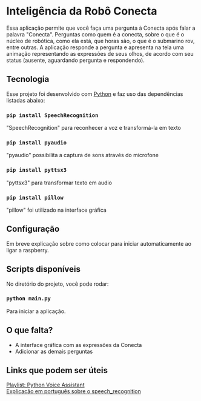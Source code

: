 # Inteligência da Robô Conecta

Essa aplicação permite que você faça uma pergunta à Conecta após falar a palavra "Conecta". Perguntas como quem é a conecta, sobre o que é o núcleo de robótica, como ela está, que horas são, o que é o submarino rov, entre outras. A aplicação responde a pergunta e apresenta na tela uma animação representando as expressões de seus olhos, de acordo com seu status (ausente, aguardando pergunta e respondendo).

## Tecnologia

Esse projeto foi desenvolvido com [Python](https://www.python.org/downloads/) e faz uso das dependências listadas abaixo: <br/>

### `pip install SpeechRecognition`
"SpeechRecognition" para reconhecer a voz e transformá-la em texto

### `pip install pyaudio`
"pyaudio" possibilita a captura de sons através do microfone

### `pip install pyttsx3`
"pyttsx3" para transformar texto em audio

### `pip install pillow`
"pillow" foi utilizado na interface gráfica

## Configuração

Em breve explicação sobre como colocar para iniciar automaticamente ao ligar a raspberry.

## Scripts disponíveis

No diretório do projeto, você pode rodar:

### `python main.py`

Para iniciar a aplicação.

## O que falta?

- A interface gráfica com as expressões da Conecta <br/>
- Adicionar as demais perguntas

## Links que podem ser úteis

[Playlist: Python Voice Assistant](https://www.youtube.com/watch?v=-AzGZ_CHzJk&list=PLzMcBGfZo4-mBungzp4GO4fswxO8wTEFx) <br/>
[Explicação em português sobre o speech_recognition](https://letscode.com.br/blog/speech-recognition-com-python)
